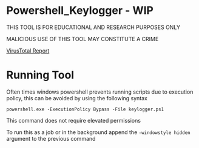 # Powershell_Keylogger - WIP
THIS TOOL IS FOR EDUCATIONAL AND RESEARCH PURPOSES ONLY

MALICIOUS USE OF THIS TOOL MAY CONSTITUTE A CRIME

[VirusTotal Report](https://www.virustotal.com/gui/file/7ea6418bd30f6caa1cb71042dd0b098a9633e9a4a8bdffaca0361c2fe95db6af/detection)

# Running Tool

Often times windows powershell prevents running scripts due to execution policy, this can be avoided by using the following syntax

```
powershell.exe -ExecutionPolicy Bypass -File keylogger.ps1
```
This command does not require elevated permissions

To run this as a job or in the background append the `-windowstyle hidden` argument to the previous command
